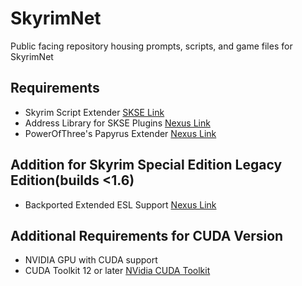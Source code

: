 # SkyrimNet

Public facing repository housing prompts, scripts, and game files for SkyrimNet

## Requirements
- Skyrim Script Extender [SKSE Link](https://skse.silverlock.org/)
- Address Library for SKSE Plugins [Nexus Link](https://www.nexusmods.com/skyrimspecialedition/mods/32444)
- PowerOfThree's Papyrus Extender [Nexus Link](https://www.nexusmods.com/skyrimspecialedition/mods/22854)

## Addition for Skyrim Special Edition Legacy Edition(builds <1.6) 
- Backported Extended ESL Support [Nexus Link](https://www.nexusmods.com/skyrimspecialedition/mods/106441)

## Additional Requirements for CUDA Version 
- NVIDIA GPU with CUDA support
- CUDA Toolkit 12 or later [NVidia CUDA Toolkit](https://developer.nvidia.com/cuda-downloads)
